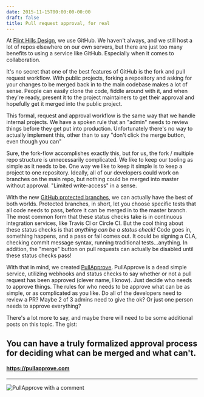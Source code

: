```yaml
---
date: 2015-11-15T00:00:00-00:00
draft: false
title: Pull request approval, for real
---
```


At [Flint Hills Design](http://flinthillsdesign.com/), we use GitHub. We haven't always, and we still host a lot of repos elsewhere on our own servers, but there are just too many benefits to using a service like GitHub. Especially when it comes to collaboration.

It's no secret that one of the best features of GitHub is the fork and pull request workflow. With public projects, forking a repository and asking for your changes to be merged back in to the main codebase makes a lot of sense. People can easily clone the code, fiddle around with it, and when they're ready, present it to the project maintainers to get their approval and hopefully get it merged into the public project.

This formal, request and approval workflow is the same way that we handle internal projects. We have a spoken rule that an "admin" needs to review things before they get put into production. Unfortunately there's no way to actually implement this, other than to say "don't click the merge button, even though you can"

Sure, the fork-flow accomplishes exactly this, but for us, the fork / multiple repo structure is unnecessarily complicated. We like to keep our tooling as simple as it needs to be. One way we like to keep it simple is to keep a project to one repository. Ideally, all of our developers could work on branches on the main repo, but nothing could be merged into master without approval. "Limited write-access" in a sense.

With the new [GitHub protected branches](https://github.com/blog/2051-protected-branches-and-required-status-checks), we can actually have the best of both worlds. Protected branches, in short, let you choose specific tests that all code needs to pass, before it can be merged in to the master branch. The most common form that these status checks take is in continuous integration services, like Travis CI or Circle CI. But the cool thing about these status checks is that *anything can be a status check!* Code goes in, something happens, and a pass or fail comes out. It could be signing a CLA, checking commit message syntax, running traditional tests...anything. In addition, the "merge" button on pull requests can actually be disabled until these status checks pass!

With that in mind, we created [PullApprove](https://pullapprove.com/). PullApprove is a dead simple service, utilizing webhooks and status checks to say whether or not a pull request has been approved (clever name, I know). Just decide who needs to approve things. The rules for who needs to be approve what can be as simple, or as complicated as you like. Do all of the developers need to review a PR? Maybe 2 of 3 admins need to give the ok? Or just one person needs to approve everything?

There's a lot more to say, and maybe there will need to be some additional posts on this topic. The gist:
## You can have a truly formalized approval process for deciding what can be merged and what can't.

#### https://pullapprove.com

---

![PullApprove with a comment](/img/blog/approve-by-comment.gif)
